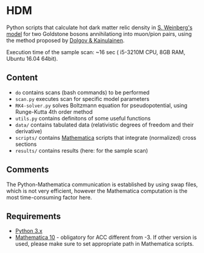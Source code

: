 # HDM
Python scripts that calculate hot dark matter relic density in [S. Weinberg's model](https://arxiv.org/pdf/1305.1971.pdf) 
for two Goldstone bosons annihilationg into muon/pion pairs, using the method proposed by 
[Dolgov & Kainulainen](https://www.sciencedirect.com/science/article/pii/0550321393906467?via%3Dihub). 

Execution time of the sample scan: ~16 sec ( i5-3210M CPU, 8GB RAM, Ubuntu 16.04 64bit). 

## Content
- `do` contains scans (bash commands) to be performed
- `scan.py` executes scan for specific model parameters
- `RK4-solver.py` solves Boltzmann equation for pseudopotential, using Runge-Kutta 4th order method
- `utils.py` contains definitons of some useful functions
- `data/` contains tabulated data (relativistic degrees of freedom and their derivative)
- `scripts/` contains [Mathematica](https://www.wolfram.com/mathematica/) scripts that integrate (normalized) cross sections
- `results/` contains results (here: for the sample scan)

## Comments

The Python-Mathematica communication is established by using swap files, which is not very efficient, however the Mathematica computation is the most time-consuming factor here.

## Requirements
- [Python 3.x](https://www.python.org/)
- [Mathematica 10](https://www.wolfram.com/mathematica/) - obligatory for ACC different from -3. If other version is used, 
please make sure to set appropriate path in Mathematica scripts.
